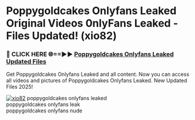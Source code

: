 # Poppygoldcakes Onlyfans Leaked Original Videos 0nlyFans Leaked - Files Updated! (xio82)

<h3>🔴 CLICK HERE 🌐==►► <a href="https://tinyurl.com/x26r9saj" rel="nofollow">Poppygoldcakes Onlyfans Leaked Updated Files</a></h3>

Get Poppygoldcakes Onlyfans Leaked and all content. Now you can access all videos and pictures of Poppygoldcakes Onlyfans Leaked. New Updated Files 2025!

[![xio82](https://i.imgur.com/LkgZPqh.gif)](https://tinyurl.com/x26r9saj)
poppygoldcakes onlyfans leaked<br>
poppygoldcakes onlyfans leak<br>
poppygoldcakes onlyfans nude